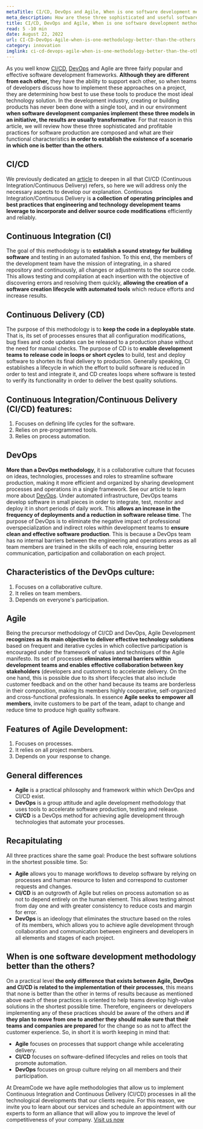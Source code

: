 ```yaml
---
metaTitle: CI/CD, DevOps and Agile, When is one software development methodology better than the others?
meta_description: How are these three sophisticated and useful software production practices composed and what are their functional characteristics?
title: CI/CD, DevOps and Agile, When is one software development methodology better than the others?
read: 5 -10 min
date: August 22, 2022
url: CI-CD-DevOps-Agile-when-is-one-methodology-better-than-the-others
category: innovation
imglink: ci-cd-devops-agile-when-is-one-methodology-better-than-the-others.jpg
---
```


As you well know [CI/CD](https://www.dreamcodesoft.com/continuous-integration-and-continuous-delivery), [DevOps](https://www.dreamcodesoft.com/devops-the-recipe-of-success-software-development-for-companies) and Agile are three fairly popular and effective software development frameworks.
**Although they are different from each other,** they have the ability to support each other, so when teams of developers discuss how to implement these approaches on a project, they are determining how best to use these tools to produce the most ideal technology solution.
In the development industry, creating or building products has never been done with a single tool, and in our environment **when software development companies implement these three models in an initiative, the results are usually transformative**.
For that reason in this article, we will review how these three sophisticated and profitable practices for software production are composed and what are their functional characteristics **in order to establish the existence of a scenario in which one is better than the others**.

## CI/CD

We previously dedicated an [article](https://www.dreamcodesoft.com/continuous-integration-and-continuous-delivery) to deepen in all that CI/CD (Continuous Integration/Continuous Delivery) refers, so here we will address only the necessary aspects to develop our explanation.
Continuous Integration/Continuous Delivery is **a collection of operating principles and best practices that engineering and technology development teams leverage to incorporate and deliver source code modifications** efficiently and reliably.

## Continuous Integration (CI)

The goal of this methodology is to **establish a sound strategy for building software** and testing in an automated fashion. To this end, the members of the development team have the mission of integrating, in a shared repository and continuously, all changes or adjustments to the source code.
This allows testing and compilation at each insertion with the objective of discovering errors and resolving them quickly, **allowing the creation of a software creation lifecycle with automated tools** which reduce efforts and increase results.

## Continuous Delivery (CD)

The purpose of this methodology is to **keep the code in a deployable state**. That is, its set of processes ensures that all configuration modifications, bug fixes and code updates can be released to a production phase without the need for manual checks.
The purpose of CD is to **enable development teams to release code in loops or short cycles** to build, test and deploy software to shorten its final delivery to production.
Generally speaking, CI establishes a lifecycle in which the effort to build software is reduced in order to test and integrate it, and CD creates loops where software is tested to verify its functionality in order to deliver the best quality solutions.

## Continuous Integration/Continuous Delivery (CI/CD) features:

1. Focuses on defining life cycles for the software.
2. Relies on pre-programmed tools.
3. Relies on process automation.

## DevOps

**More than a DevOps methodology,** it is a collaborative culture that focuses on ideas, technologies, processes and roles to streamline software production, making it more efficient and organized by sharing development processes and operations in a single framework. See our article to learn more about [DevOps](https://www.dreamcodesoft.com/devops-the-recipe-of-success-software-development-for-companies).
Under automated infrastructure, DevOps teams develop software in small pieces in order to integrate, test, monitor and deploy it in short periods of daily work. This **allows an increase in the frequency of deployments and a reduction in software release time**.
The purpose of DevOps is to eliminate the negative impact of professional overspecialization and indirect roles within development teams to **ensure clean and effective software production**. This is because a DevOps team has no internal barriers between the engineering and operations areas as all team members are trained in the skills of each role, ensuring better communication, participation and collaboration on each project.

## Characteristics of the DevOps culture:

1. Focuses on a collaborative culture.
2. It relies on team members.
3. Depends on everyone's participation.

## Agile

Being the precursor methodology of CI/CD and DevOps, Agile Development **recognizes as its main objective to deliver effective technology solutions** based on frequent and iterative cycles in which collective participation is encouraged under the framework of values and techniques of the Agile manifesto.
Its set of processes **eliminates internal barriers within development teams and enables effective collaboration between key stakeholders** (developers and customers) to accelerate delivery. On the one hand, this is possible due to its short lifecycles that also include customer feedback and on the other hand because its teams are borderless in their composition, making its members highly cooperative, self-organized and cross-functional professionals.
In essence **Agile seeks to empower all members**, invite customers to be part of the team, adapt to change and reduce time to produce high quality software.

## Features of Agile Development:

1. Focuses on processes.
2. It relies on all project members.
3. Depends on your response to change.

## General differences

- **Agile** is a practical philosophy and framework within which DevOps and CI/CD exist.
- **DevOps** is a group attitude and agile development methodology that uses tools to accelerate software production, testing and release.
- **CI/CD** is a DevOps method for achieving agile development through technologies that automate your processes.

## Recapitulating

All three practices share the same goal: Produce the best software solutions in the shortest possible time. So:

- **Agile** allows you to manage workflows to develop software by relying on processes and human resource to listen and correspond to customer requests and changes.
- **CI/CD** is an outgrowth of Agile but relies on process automation so as not to depend entirely on the human element. This allows testing almost from day one and with greater consistency to reduce costs and margin for error.
- **DevOps** is an ideology that eliminates the structure based on the roles of its members, which allows you to achieve agile development through collaboration and communication between engineers and developers in all elements and stages of each project.

## When is one software development methodology better than the others?

On a practical level **the only difference that exists between Agile, DevOps and CI/CD is related to the implementation of their processes**, this means that none is better than the other in terms of results because as mentioned above each of these practices is oriented to help teams develop high-value solutions in the shortest possible time.
Therefore, engineers or developers implementing any of these practices should be aware of the others and **if they plan to move from one to another they should make sure that their teams and companies are prepared** for the change so as not to affect the customer experience.
So, in short it is worth keeping in mind that:

- **Agile** focuses on processes that support change while accelerating delivery.
- **CI/CD** focuses on software-defined lifecycles and relies on tools that promote automation.
- **DevOps** focuses on group culture relying on all members and their participation.

At DreamCode we have agile methodologies that allow us to implement Continuous Integration and Continuous Delivery (CI/CD) processes in all the technological developments that our clients require. For this reason, we invite you to learn about our services and schedule an appointment with our experts to form an alliance that will allow you to improve the level of competitiveness of your company. [Visit us now](https://www.dreamcodesoft.com/services)
